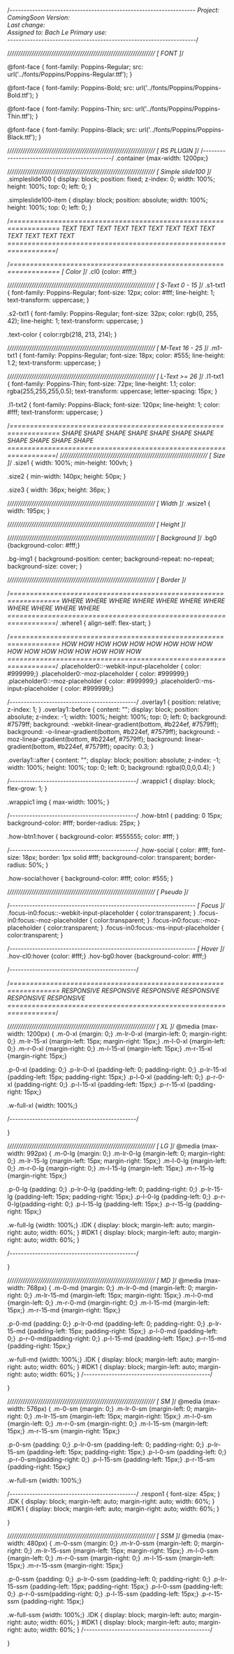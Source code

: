 /*------------------------------------------------------------------
Project:  ComingSoon
Version:  
Last change:  
Assigned to:  Bach Le
Primary use:  
-------------------------------------------------------------------*/



/*//////////////////////////////////////////////////////////////////
[ FONT ]*/

@font-face {
  font-family: Poppins-Regular;
  src: url('../fonts/Poppins/Poppins-Regular.ttf'); 
}

@font-face {
  font-family: Poppins-Bold;
  src: url('../fonts/Poppins/Poppins-Bold.ttf'); 
}

@font-face {
  font-family: Poppins-Thin;
  src: url('../fonts/Poppins/Poppins-Thin.ttf'); 
}

@font-face {
  font-family: Poppins-Black;
  src: url('../fonts/Poppins/Poppins-Black.ttf'); 
}


/*//////////////////////////////////////////////////////////////////
[ RS PLUGIN ]*/
/*---------------------------------------------*/
.container {max-width: 1200px;}


/*//////////////////////////////////////////////////////////////////
[ Simple slide100 ]*/
.simpleslide100 {
  display: block;
  position: fixed;
  z-index: 0;
  width: 100%;
  height: 100%;
  top: 0;
  left: 0;
}

.simpleslide100-item {
  display: block;
  position: absolute;
  width: 100%;
  height: 100%;
  top: 0;
  left: 0;
}



/*==================================================================
    TEXT TEXT TEXT TEXT TEXT TEXT TEXT TEXT TEXT TEXT TEXT TEXT TEXT
==================================================================*/

/*==================================================================
[ Color ]*/
.cl0 {color: #fff;}




/*//////////////////////////////////////////////////////////////////
[ S-Text 0 - 15 ]*/
.s1-txt1 {
  font-family: Poppins-Regular;
  font-size: 12px;
  color: #fff;
  line-height: 1;
  text-transform: uppercase;
}


.s2-txt1 {
  font-family: Poppins-Regular;
  font-size: 32px;
  color: rgb(0, 255, 42);
  line-height: 1;
  text-transform: uppercase;
}

.text-color {
  color:rgb(218, 213, 214);
}

/*//////////////////////////////////////////////////////////////////
[ M-Text 16 - 25 ]*/
.m1-txt1 {
  font-family: Poppins-Regular;
  font-size: 18px;
  color: #555;
  line-height: 1.2;
  text-transform: uppercase;
}



/*//////////////////////////////////////////////////////////////////
[ L-Text >= 26 ]*/
.l1-txt1 {
  font-family: Poppins-Thin;
  font-size: 72px;
  line-height: 1.1;
  color: rgba(255,255,255,0.5);
  text-transform: uppercase;
  letter-spacing: 15px;
}

.l1-txt2 {
  font-family: Poppins-Black;
  font-size: 120px;
  line-height: 1;
  color: #fff;
  text-transform: uppercase;
}



/*==================================================================
   SHAPE SHAPE SHAPE SHAPE SHAPE SHAPE SHAPE SHAPE SHAPE SHAPE SHAPE
==================================================================*/
/*//////////////////////////////////////////////////////////////////
[ Size ]*/
.size1 {
  width: 100%;
  min-height: 100vh;
}

.size2 {
  min-width: 140px;
  height: 50px;
}

.size3 {
  width: 36px;
  height: 36px;
}


/*//////////////////////////////////////////////////////////////////
[ Width ]*/
.wsize1 {
  width: 195px;
}

/*//////////////////////////////////////////////////////////////////
[ Height ]*/




/*//////////////////////////////////////////////////////////////////
[ Background ]*/
.bg0 {background-color: #fff;}

.bg-img1 {
  background-position: center;
  background-repeat: no-repeat;
  background-size: cover;
}




/*//////////////////////////////////////////////////////////////////
[ Border ]*/





/*==================================================================
   WHERE WHERE WHERE WHERE WHERE WHERE WHERE WHERE WHERE WHERE WHERE  
==================================================================*/
.where1 {
  align-self: flex-start;
}



/*==================================================================
 HOW HOW HOW HOW HOW HOW HOW HOW HOW HOW HOW HOW HOW HOW HOW HOW HOW 
==================================================================*/
.placeholder0::-webkit-input-placeholder { color: #999999;}
.placeholder0:-moz-placeholder { color: #999999;}
.placeholder0::-moz-placeholder { color: #999999;}
.placeholder0:-ms-input-placeholder { color: #999999;}


/*---------------------------------------------*/
.overlay1 {
  position: relative;
  z-index: 1;
}
.overlay1::before {
  content: "";
  display: block;
  position: absolute;
  z-index: -1;
  width: 100%;
  height: 100%;
  top: 0;
  left: 0;
  background: #7579ff;
  background: -webkit-linear-gradient(bottom, #b224ef, #7579ff);
  background: -o-linear-gradient(bottom, #b224ef, #7579ff);
  background: -moz-linear-gradient(bottom, #b224ef, #7579ff);
  background: linear-gradient(bottom, #b224ef, #7579ff);
  opacity: 0.3;
}

.overlay1::after {
  content: "";
  display: block;
  position: absolute;
  z-index: -1;
  width: 100%;
  height: 100%;
  top: 0;
  left: 0;
  background: rgba(0,0,0,0.4);
}

/*---------------------------------------------*/
.wrappic1 {
  display: block;
  flex-grow: 1;
}

.wrappic1 img {
  max-width: 100%;
}

/*---------------------------------------------*/
.how-btn1 {
  padding: 0 15px;
  background-color: #fff;
  border-radius: 25px;
}

.how-btn1:hover {
  background-color: #555555;
  color: #fff;
}

/*---------------------------------------------*/
.how-social {
  color: #fff;
  font-size: 18px;
  border: 1px solid #fff;
  background-color: transparent;
  border-radius: 50%;
}

.how-social:hover {
  background-color: #fff;
  color: #555;
}


/*//////////////////////////////////////////////////////////////////
[ Pseudo ]*/

/*------------------------------------------------------------------
[ Focus ]*/
.focus-in0:focus::-webkit-input-placeholder { color:transparent; }
.focus-in0:focus:-moz-placeholder { color:transparent; }
.focus-in0:focus::-moz-placeholder { color:transparent; }
.focus-in0:focus:-ms-input-placeholder { color:transparent; }


/*------------------------------------------------------------------
[ Hover ]*/
.hov-cl0:hover {color: #fff;}
.hov-bg0:hover {background-color: #fff;}

/*---------------------------------------------*/







/*==================================================================
  RESPONSIVE RESPONSIVE RESPONSIVE RESPONSIVE RESPONSIVE RESPONSIVE
==================================================================*/


/*//////////////////////////////////////////////////////////////////
[ XL ]*/
@media (max-width: 1200px) {
  .m-0-xl {margin: 0;}
  .m-lr-0-xl {margin-left: 0; margin-right: 0;}
  .m-lr-15-xl {margin-left: 15px; margin-right: 15px;}
  .m-l-0-xl {margin-left: 0;}
  .m-r-0-xl {margin-right: 0;}
  .m-l-15-xl {margin-left: 15px;}
  .m-r-15-xl {margin-right: 15px;}

  .p-0-xl {padding: 0;}
  .p-lr-0-xl {padding-left: 0; padding-right: 0;}
  .p-lr-15-xl {padding-left: 15px; padding-right: 15px;}
  .p-l-0-xl {padding-left: 0;}
  .p-r-0-xl {padding-right: 0;}
  .p-l-15-xl {padding-left: 15px;}
  .p-r-15-xl {padding-right: 15px;}

  .w-full-xl {width: 100%;}

  /*---------------------------------------------*/

}


/*//////////////////////////////////////////////////////////////////
[ LG ]*/
@media (max-width: 992px) {
  .m-0-lg {margin: 0;}
  .m-lr-0-lg {margin-left: 0; margin-right: 0;}
  .m-lr-15-lg {margin-left: 15px; margin-right: 15px;}
  .m-l-0-lg {margin-left: 0;}
  .m-r-0-lg {margin-right: 0;}
  .m-l-15-lg {margin-left: 15px;}
  .m-r-15-lg {margin-right: 15px;}

  .p-0-lg {padding: 0;}
  .p-lr-0-lg {padding-left: 0; padding-right: 0;}
  .p-lr-15-lg {padding-left: 15px; padding-right: 15px;}
  .p-l-0-lg {padding-left: 0;}
  .p-r-0-lg{padding-right: 0;}
  .p-l-15-lg {padding-left: 15px;}
  .p-r-15-lg {padding-right: 15px;}

  .w-full-lg {width: 100%;}
  .IDK {
    display: block;
    margin-left: auto;
    margin-right: auto;
    width: 60%;
  }
  #IDK1 {
    display: block;
    margin-left: auto;
    margin-right: auto;
    width: 60%;
  }

  /*---------------------------------------------*/


}


/*//////////////////////////////////////////////////////////////////
[ MD ]*/
@media (max-width: 768px) {
  .m-0-md {margin: 0;}
  .m-lr-0-md {margin-left: 0; margin-right: 0;}
  .m-lr-15-md {margin-left: 15px; margin-right: 15px;}
  .m-l-0-md {margin-left: 0;}
  .m-r-0-md {margin-right: 0;}
  .m-l-15-md {margin-left: 15px;}
  .m-r-15-md {margin-right: 15px;}

  .p-0-md {padding: 0;}
  .p-lr-0-md {padding-left: 0; padding-right: 0;}
  .p-lr-15-md {padding-left: 15px; padding-right: 15px;}
  .p-l-0-md {padding-left: 0;}
  .p-r-0-md{padding-right: 0;}
  .p-l-15-md {padding-left: 15px;}
  .p-r-15-md {padding-right: 15px;}

  .w-full-md {width: 100%;}
  .IDK {
    display: block;
    margin-left: auto;
    margin-right: auto;
    width: 60%;
  }
  #IDK1 {
    display: block;
    margin-left: auto;
    margin-right: auto;
    width: 60%;
  }
  /*---------------------------------------------*/

}


/*//////////////////////////////////////////////////////////////////
[ SM ]*/
@media (max-width: 576px) {
  .m-0-sm {margin: 0;}
  .m-lr-0-sm {margin-left: 0; margin-right: 0;}
  .m-lr-15-sm {margin-left: 15px; margin-right: 15px;}
  .m-l-0-sm {margin-left: 0;}
  .m-r-0-sm {margin-right: 0;}
  .m-l-15-sm {margin-left: 15px;}
  .m-r-15-sm {margin-right: 15px;}

  .p-0-sm {padding: 0;}
  .p-lr-0-sm {padding-left: 0; padding-right: 0;}
  .p-lr-15-sm {padding-left: 15px; padding-right: 15px;}
  .p-l-0-sm {padding-left: 0;}
  .p-r-0-sm{padding-right: 0;}
  .p-l-15-sm {padding-left: 15px;}
  .p-r-15-sm {padding-right: 15px;}

  .w-full-sm {width: 100%;}

  /*---------------------------------------------*/
  .respon1 {
    font-size: 45px;
  }
  .IDK {
    display: block;
    margin-left: auto;
    margin-right: auto;
    width: 60%;
  }
  #IDK1 {
    display: block;
    margin-left: auto;
    margin-right: auto;
    width: 60%;
  }
  
}


/*//////////////////////////////////////////////////////////////////
[ SSM ]*/
@media (max-width: 480px) {
  .m-0-ssm {margin: 0;}
  .m-lr-0-ssm {margin-left: 0; margin-right: 0;}
  .m-lr-15-ssm {margin-left: 15px; margin-right: 15px;}
  .m-l-0-ssm {margin-left: 0;}
  .m-r-0-ssm {margin-right: 0;}
  .m-l-15-ssm {margin-left: 15px;}
  .m-r-15-ssm {margin-right: 15px;}

  .p-0-ssm {padding: 0;}
  .p-lr-0-ssm {padding-left: 0; padding-right: 0;}
  .p-lr-15-ssm {padding-left: 15px; padding-right: 15px;}
  .p-l-0-ssm {padding-left: 0;}
  .p-r-0-ssm{padding-right: 0;}
  .p-l-15-ssm {padding-left: 15px;}
  .p-r-15-ssm {padding-right: 15px;}

  .w-full-ssm {width: 100%;}
  .IDK {
    display: block;
    margin-left: auto;
    margin-right: auto;
    width: 60%;
  }
  #IDK1 {
    display: block;
    margin-left: auto;
    margin-right: auto;
    width: 60%;
  }
  /*---------------------------------------------*/

}

